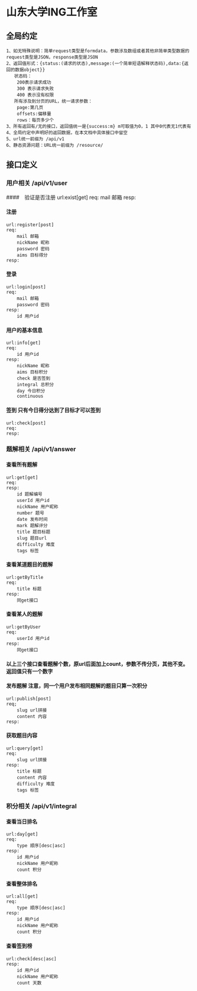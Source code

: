 # 山东大学ING工作室
## 全局约定
    1、如无特殊说明：简单request类型是formdata，参数涉及数组或者其他非简单类型数据的request类型是JSON，response类型是JSON
    2、返回值形式：{status:(请求的状态),message:(一个简单短语解释状态码),data:{返回的数据object}}
       状态码：
        200表示请求成功
        300 表示请求失败
        400 表示没有权限
       所有涉及到分页的URL，统一请求参数：
        page:第几页
        offsets:偏移量
        rows：每页多少个
    3、所有返回有/无的接口，返回值统一是{success:m} m可取值为0，1 其中0代表无1代表有
    4、全局约定中声明好的返回数据，在本文档中具体接口中留空
    5、url统一前缀为 /api/v1
    6、静态资源问题：URL统一前缀为 /resource/
## 接口定义
### 用户相关 /api/v1/user
####　验证是否注册
    url:exist[get]
    req:
        mail 邮箱
    resp:
#### 注册
    url:register[post]
    req:
        mail 邮箱
        nickName 昵称
        password 密码
        aims 目标得分
    resp:
#### 登录
    url:login[post]
    req:
        mail 邮箱
        password 密码
    resp:
        id 用户id
#### 用户的基本信息
    url:info[get]
    req:
        id 用户id
    resp:
        nickName 昵称
        aims 目标积分
        check 是否签到
        integral 总积分
        day 今日积分
        continuous
#### 签到 只有今日得分达到了目标才可以签到
    url:check[post]
    req:
    resp:
### 题解相关 /api/v1/answer
#### 查看所有题解
    url:get[get]
    req:
    resp:
        id 题解编号
        userId 用户id
        nickName 用户昵称
        number 题号
        date 发布时间
        mark 题解评分
        title 题目标题
        slug 题目url
        difficulty 难度
        tags 标签
#### 查看某道题目的题解
    url:getByTitle
    req:
        title 标题
    resp:
        同get接口
#### 查看某人的题解
    url:getByUser
    req:
        userId 用户id
    resp:
        同get接口
#### 以上三个接口查看题解个数，原url后面加上count，参数不传分页，其他不变。返回值只有一个数字
#### 发布题解 注意，同一个用户发布相同题解的题目只算一次积分
    url:publish[post]
    req;
        slug url拼接
        content 内容
    resp:
#### 获取题目内容
    url:query[get]
    req:
        slug url拼接
    resp:
        title 标题
        content 内容
        difficulty 难度
        tags 标签
### 积分相关 /api/v1/integral
#### 查看当日排名
    url:day[get]
    req:
        type 顺序[desc|asc]
    resp:
        id 用户id
        nickName 用户昵称
        count 积分        
#### 查看整体排名
    url:all[get]
    req:
        type 顺序[desc|asc]
    resp:
        id 用户id
        nickName 用户昵称
        count 积分
#### 查看签到榜
    url:check[desc|asc]
    resp:
        id 用户id
        nickName 用户昵称
        count 天数